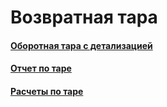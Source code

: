 # Возвратная тара

#### [Оборотная тара с детализацией](https://vodavoz.github.io/Manual/8-отчеты-и-аналитика/2-отчеты-по-обслуживанию-клиентов/2-возвратная-тара/1-оборотная-тара-с-детализацией/)

#### [Отчет по таре](https://vodavoz.github.io/Manual/8-отчеты-и-аналитика/2-отчеты-по-обслуживанию-клиентов/2-возвратная-тара/2-отчет-по-таре/)

#### [Расчеты по таре](https://vodavoz.github.io/Manual/8-отчеты-и-аналитика/2-отчеты-по-обслуживанию-клиентов/2-возвратная-тара/3-расчеты-по-таре/)


